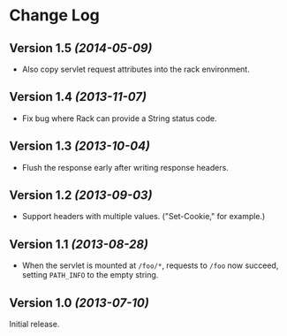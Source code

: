 Change Log
==========

Version 1.5 *(2014-05-09)*
----------------------------

* Also copy servlet request attributes into the rack environment.

Version 1.4 *(2013-11-07)*
----------------------------

* Fix bug where Rack can provide a String status code.

Version 1.3 *(2013-10-04)*
----------------------------

* Flush the response early after writing response headers.

Version 1.2 *(2013-09-03)*
----------------------------

* Support headers with multiple values. ("Set-Cookie," for example.)

Version 1.1 *(2013-08-28)*
----------------------------

* When the servlet is mounted at `/foo/*`, requests to `/foo` now succeed, setting `PATH_INFO` to the empty string.

Version 1.0 *(2013-07-10)*
----------------------------

Initial release.
